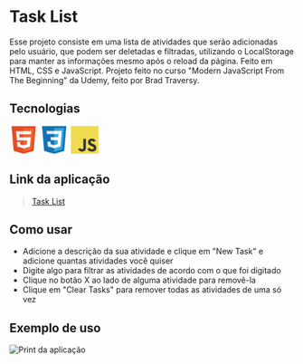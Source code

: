 # Task List

Esse projeto consiste em uma lista de atividades que serão adicionadas pelo usuário, que podem ser deletadas e filtradas, utilizando o LocalStorage para manter as informações mesmo após o reload da página. Feito em HTML, CSS e JavaScript. Projeto feito no curso "Modern JavaScript From The Beginning" da Udemy, feito por Brad Traversy. 

## Tecnologias

[<img src="https://raw.githubusercontent.com/devicons/devicon/master/icons/html5/html5-original.svg" width="50">](https://www.w3schools.com/html/)
[<img src="https://raw.githubusercontent.com/devicons/devicon/master/icons/css3/css3-original.svg" width="50">](https://www.w3schools.com/css/)
[<img src="https://raw.githubusercontent.com/devicons/devicon/master/icons/javascript/javascript-original.svg" width="50">](https://www.javascript.com/)

## Link da aplicação
> <a href="https://crisnzx.github.io/cursojs-tasklist/" target="_blank" >Task List</a>

## Como usar

- Adicione a descrição da sua atividade e clique em "New Task" e adicione quantas atividades você quiser
- Digite algo para filtrar as atividades de acordo com o que foi digitado
- Clique no botão X ao lado de alguma atividade para removê-la
- Clique em "Clear Tasks" para remover todas as atividades de uma só vez

## Exemplo de uso

<img src="https://i.imgur.com/BSTFxhP.png" alt="Print da aplicação" >
